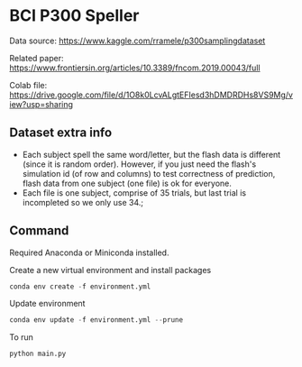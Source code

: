 # BCI P300 Speller

Data source: <https://www.kaggle.com/rramele/p300samplingdataset>

Related paper: <https://www.frontiersin.org/articles/10.3389/fncom.2019.00043/full>

Colab file: <https://drive.google.com/file/d/1O8k0LcvALgtEFIesd3hDMDRDHs8VS9Mg/view?usp=sharing>

## Dataset extra info

- Each subject spell the same word/letter, but the flash data is different (since it is random order). However, if you just need
  the flash's simulation id (of row and columns) to test correctness of prediction, flash data from one subject (one file) is ok for everyone.
- Each file is one subject, comprise of 35 trials, but last trial is incompleted so we only use 34.;

## Command

Required Anaconda or Miniconda installed.

Create a new virtual environment and install packages

```python
conda env create -f environment.yml
```

Update environment

```python
conda env update -f environment.yml --prune
```

To run

```python
python main.py
```
